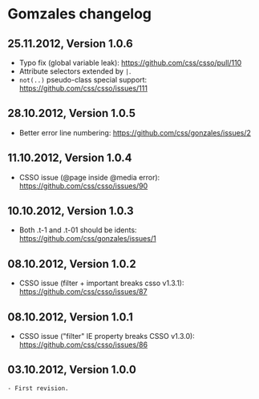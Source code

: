 Gomzales changelog
==================

25.11.2012, Version 1.0.6 
-------------------------

- Typo fix (global variable leak): https://github.com/css/csso/pull/110
- Attribute selectors extended by `|`.
- `not(..)` pseudo-class special support: https://github.com/css/csso/issues/111

28.10.2012, Version 1.0.5 
-------------------------

- Better error line numbering: https://github.com/css/gonzales/issues/2

11.10.2012, Version 1.0.4 
-------------------------

- CSSO issue (@page inside @media error): https://github.com/css/csso/issues/90

10.10.2012, Version 1.0.3 
-------------------------

- Both .t-1 and .t-01 should be idents: https://github.com/css/gonzales/issues/1

08.10.2012, Version 1.0.2
-------------------------

- CSSO issue (filter + important breaks csso v1.3.1): https://github.com/css/csso/issues/87 

08.10.2012, Version 1.0.1
-------------------------

- CSSO issue ("filter" IE property breaks CSSO v1.3.0): https://github.com/css/csso/issues/86

03.10.2012, Version 1.0.0
-------------------------

    - First revision.
